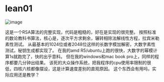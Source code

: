 # lean01
![image](https://user-images.githubusercontent.com/29056925/117915662-57e2cb00-b318-11eb-9f14-e4815e8151c1.png)

这是一个RSA算法的完整实现，代码是粗糙的，好在是实现的很完整。
按照标准的数论教科书算法，核心是，逐次平方求剩余，辗转相除法解线性方程，拉宾米勒素性测试。
从最基本的1024位或者2048位这样的长数字模加解密，大数字素性测试，秘钥生成都实现了。
在我的amd R5/ubuntu上跑的很快，大数字的幂模计算1s就跑完了，快的出乎意料。
但在我的windows和mac book pro上，同样的程序都要几分钟出结果。
该死的大众操作系统，把我程序的cpu使用率限制的很低，四核六核都像摆设，这是计算速度差别的直观原因。
这个东西会有用吗，实际应用还是教学？
